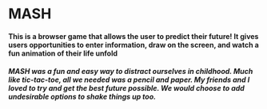 # MASH 

#### This is a browser game that allows the user to predict their future! It gives users opportunities to enter information, draw on the screen, and watch a fun animation of their life unfold

##### MASH was a fun and easy way to distract ourselves in childhood. Much like tic-tac-toe, all we needed was a pencil and paper. My friends and I loved to try and get the best future possible. We would choose to add undesirable options to shake things up too.
